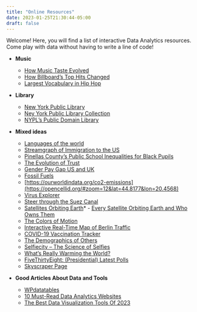 ```yaml
---
title: "Online Resources"
date: 2023-01-25T21:30:44-05:00
draft: false
---
```


Welcome! Here, you will find a list of interactive Data Analytics resources. Come play with data without having to write a line of code!

* __Music__
  + [How Music Taste Evolved](https://pudding.cool/2017/03/music-history/)
  + [How Billboard’s Top Hits Changed](https://pudding.cool/projects/music-history/)
  + [Largest Vocabulary in Hip Hop](https://pudding.cool/projects/vocabulary/)

* __Library__
  + [New York Public Library](https://www.nypl.org/research/collections/digital-collections/public-domain)
  + [Ney York Public Library Collection](https://digitalcollections.nypl.org/)
  + [NYPL’s Public Domain Library](http://publicdomain.nypl.org/pd-visualization/)

* __Mixed ideas__
  + [Languages of the world](http://www.puffpuffproject.com/languages.html)
  + [Streamgraph of Immigration to the US](https://insightfulinteraction.com/immigration200years.html)
  + [Pinellas County’s Public School Inequalities for Black Pupils](https://projects.tampabay.com/projects/2015/investigations/pinellas-failure-factories/chart-failing-black-students/)
  + [The Evolution of Trust](https://ncase.me/trust/)
  + [Gender Pay Gap US and UK](https://informationisbeautiful.net/visualizations/gender-pay-gap/)
  + [Fossil Fuels](https://ourworldindata.org/co2-emissions)
  + [https://ourworldindata.org/co2-emissions](https://opencellid.org/#zoom=12&lat=44.8177&lon=20.4568)
  + [Virus Explorer](https://www.biointeractive.org/classroom-resources/virus-explorer)
  + [Steer through the Suez Canal](https://edition.cnn.com/interactive/2021/03/cnnix-steership/)
  + [Satellites Orbiting Earth](https://qz.com/296941/interactive-graphic-every-active-satellite-orbiting-earth)*  - [Every Satellite Orbiting Earth and Who Owns Them](https://dewesoft.com/daq/every-satellite-orbiting-earth-and-who-owns-them)
  + [The Colors of Motion](https://thecolorsofmotion.com/)
  + [Interactive Real-Time Map of Berlin Traffic](https://www.vbb.de/fahrinfo)
  + [COVID-19 Vaccination Tracker](https://ourworldindata.org/covid-vaccinations)
  + [The Demographics of Others](https://flowingdata.com/2018/01/23/the-demographics-of-others/)
  + [Selfiecity – The Science of Selfies](https://selfiecity.net/)
  + [What’s Really Warming the World?](https://www.bloomberg.com/graphics/2015-whats-warming-the-world/)
  + [FiveThirtyEight: (Presidential) Latest Polls](https://projects.fivethirtyeight.com/polls/)
  + [Skyscraper Page](https://skyscraperpage.com/diagrams/)

* __Good Articles About Data and Tools__
  + [WPdatatables](https://wpdatatables.com/interactive-data-visualization/)
  + [10 Must-Read Data Analytics Websites](https://www.anodot.com/blog/top-10-analytics-websites/)
  + [The Best Data Visualization Tools Of 2023](https://www.forbes.com/advisor/business/software/best-data-visualization-tools/)